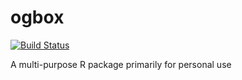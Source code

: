 # ogbox

[![Build Status](https://travis-ci.org/oganm/ogbox.svg?branch=master)](https://travis-ci.org/oganm/ogbox)

A multi-purpose R package primarily for personal use
